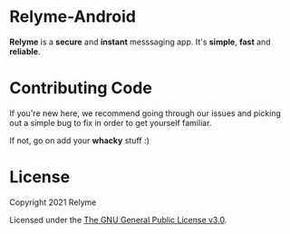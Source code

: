 # Relyme-Android

**Relyme** is a **secure** and **instant** messsaging app. It's **simple**, **fast** and **reliable**.


# Contributing Code

If you're new here, we recommend going through our issues and picking out a simple bug to fix in order to get yourself familiar.

If not, go on add your **whacky** stuff :)

# License

Copyright 2021 Relyme

Licensed under the [The GNU General Public License v3.0](http://www.gnu.org/licenses/gpl-3.0.html).
